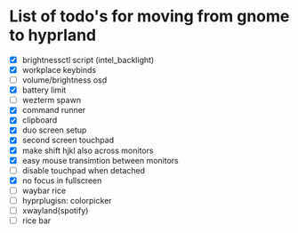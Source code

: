 # List of todo's for moving from gnome to hyprland

- [x] brightnessctl script  (intel_backlight)
- [x] workplace keybinds 
- [ ] volume/brightness osd
- [x] battery limit
- [ ] wezterm spawn
- [x] command runner
- [x] clipboard
- [x] duo screen setup
- [x] second screen touchpad
- [x] make shift hjkl also across monitors
- [x] easy mouse transimtion between monitors
- [ ] disable touchpad when detached 
- [x] no focus in fullscreen
- [ ] waybar rice
- [ ] hyprplugisn: colorpicker
- [ ] xwayland(spotify)
- [ ] rice bar
